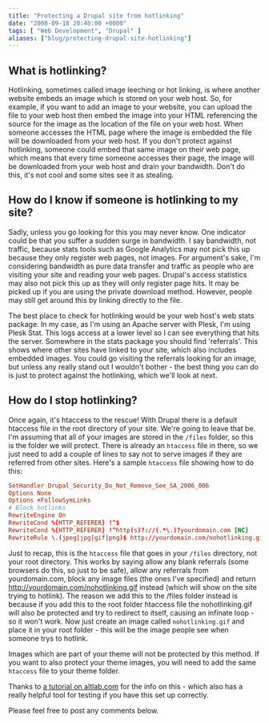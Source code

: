 ```yaml
---
title: "Protecting a Drupal site from hotlinking"
date: "2008-09-18 20:40:00 +0000"
tags: [ "Web Development", "Drupal" ]
aliases: ["blog/protecting-drupal-site-hotlinking"]
---
```

## What is hotlinking?

Hotlinking, sometimes called image leeching or hot linking, is where another website embeds an image which is stored on your web host. So, for example, if you want to add an image to your website, you can upload the file to your web host then embed the image into your HTML referencing the source for the image as the location of the file on your web host. When someone accesses the HTML page where the image is embedded the file will be downloaded from your web host. If you don't protect against hotlinking, someone could embed that same image on their web page, which means that every time someone accesses their page, the image will be downloaded from your web host and drain your bandwidth. Don't do this, it's not cool and some sites see it as stealing.

<!--more-->

## How do I know if someone is hotlinking to my site?

Sadly, unless you go looking for this you may never know. One indicator could be that you suffer a sudden surge in bandwidth. I say bandwidth, not traffic, because stats tools such as Google Analytics may not pick this up because they only register web pages, not images. For argument's sake, I'm considering bandwidth as pure data transfer and traffic as people who are visiting your site and reading your web pages. Drupal's access statistics may also not pick this up as they will only register page hits. It may be picked up if you are using the private download method. However, people may still get around this by linking directly to the file.

The best place to check for hotlinking would be your web host's web stats package. In my case, as I'm using an Apache server with Plesk, I'm using Plesk Stat. This logs access at a lower level so I can see everything that hits the server. Somewhere in the stats package you should find 'referrals'. This shows where other sites have linked to your site, which also includes embedded images. You could go visiting the referrals looking for an image, but unless any really stand out I wouldn't bother - the best thing you can do is just to protect against the hotlinking, which we'll look at next.

## How do I stop hotlinking?

Once again, it's htaccess to the rescue! With Drupal there is a default htaccess file in the root directory of your site. We're going to leave that be. I'm assuming that all of your images are stored in the `/files` folder, so this is the folder we will protect. There is already an `htaccess` file in there, so we just need to add a couple of lines to say not to serve images if they are referred from other sites. Here's a sample `htaccess` file showing how to do this:

```conf
SetHandler Drupal_Security_Do_Not_Remove_See_SA_2006_006
Options None
Options +FollowSymLinks
# Block hotlinks
RewriteEngine On
RewriteCond %{HTTP_REFERER} !^$
RewriteCond %{HTTP_REFERER} !^http(s)?://(.*\.)?yourdomain.com [NC]
RewriteRule \.(jpeg|jpg|gif|png)$ http://yourdomain.com/nohotlinking.gif [NC,R,L]
```

Just to recap, this is the `htaccess` file that goes in your `/files` directory, not your root directory. This works by saying allow any blank referrals (some browsers do this, so just to be safe), allow any referrals from yourdomain.com, block any image files (the ones I've specified) and return http://yourdomain.com/nohotlinking.gif instead (which will show on the site trying to hotlink). The reason we add this to the /files folder instead is because if you add this to the root folder htaccess file the nohotlinking.gif will also be protected and try to redirect to itself, causing an infinate loop - so it won't work. Now just create an image called `nohotlinking.gif` and place it in your root folder - this will be the image people see when someone trys to hotlink.

Images which are part of your theme will not be protected by this method. If you want to also protect your theme images, you will need to add the same `htaccess` file to your theme folder.

Thanks to [a tutorial on altlab.com](http://altlab.com/htaccess_tutorial.html) for the info on this - which also has a really helpful tool for testing if you have this set up correctly.

Please feel free to post any comments below.